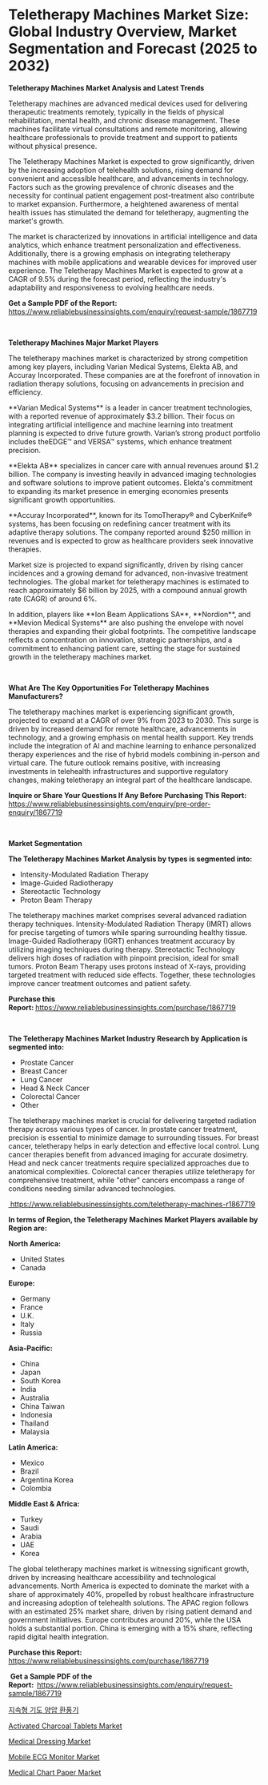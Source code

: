 <p><h1>Teletherapy Machines Market Size: Global Industry Overview, Market Segmentation and Forecast (2025 to 2032)</h1></p><p><strong>Teletherapy Machines Market Analysis and Latest Trends</strong></p>
<p><p>Teletherapy machines are advanced medical devices used for delivering therapeutic treatments remotely, typically in the fields of physical rehabilitation, mental health, and chronic disease management. These machines facilitate virtual consultations and remote monitoring, allowing healthcare professionals to provide treatment and support to patients without physical presence.</p><p>The Teletherapy Machines Market is expected to grow significantly, driven by the increasing adoption of telehealth solutions, rising demand for convenient and accessible healthcare, and advancements in technology. Factors such as the growing prevalence of chronic diseases and the necessity for continual patient engagement post-treatment also contribute to market expansion. Furthermore, a heightened awareness of mental health issues has stimulated the demand for teletherapy, augmenting the market's growth.</p><p>The market is characterized by innovations in artificial intelligence and data analytics, which enhance treatment personalization and effectiveness. Additionally, there is a growing emphasis on integrating teletherapy machines with mobile applications and wearable devices for improved user experience. The Teletherapy Machines Market is expected to grow at a CAGR of 9.5% during the forecast period, reflecting the industry's adaptability and responsiveness to evolving healthcare needs.</p></p>
<p><strong>Get a Sample PDF of the Report:&nbsp;</strong> <a href="https://www.reliablebusinessinsights.com/enquiry/request-sample/1867719?utm_campaign=97&utm_medium=2&utm_source=Github&utm_content=ia&utm_term=04032025&utm_id=teletherapy-machines">https://www.reliablebusinessinsights.com/enquiry/request-sample/1867719</a></p>
<p>&nbsp;</p>
<p><strong>Teletherapy Machines Major Market Players</strong></p>
<p><p>The teletherapy machines market is characterized by strong competition among key players, including Varian Medical Systems, Elekta AB, and Accuray Incorporated. These companies are at the forefront of innovation in radiation therapy solutions, focusing on advancements in precision and efficiency.</p><p>**Varian Medical Systems** is a leader in cancer treatment technologies, with a reported revenue of approximately $3.2 billion. Their focus on integrating artificial intelligence and machine learning into treatment planning is expected to drive future growth. Varian’s strong product portfolio includes theEDGE™ and VERSA™ systems, which enhance treatment precision.</p><p>**Elekta AB** specializes in cancer care with annual revenues around $1.2 billion. The company is investing heavily in advanced imaging technologies and software solutions to improve patient outcomes. Elekta's commitment to expanding its market presence in emerging economies presents significant growth opportunities.</p><p>**Accuray Incorporated**, known for its TomoTherapy® and CyberKnife® systems, has been focusing on redefining cancer treatment with its adaptive therapy solutions. The company reported around $250 million in revenues and is expected to grow as healthcare providers seek innovative therapies.</p><p>Market size is projected to expand significantly, driven by rising cancer incidences and a growing demand for advanced, non-invasive treatment technologies. The global market for teletherapy machines is estimated to reach approximately $6 billion by 2025, with a compound annual growth rate (CAGR) of around 6%.</p><p>In addition, players like **Ion Beam Applications SA**, **Nordion**, and **Mevion Medical Systems** are also pushing the envelope with novel therapies and expanding their global footprints. The competitive landscape reflects a concentration on innovation, strategic partnerships, and a commitment to enhancing patient care, setting the stage for sustained growth in the teletherapy machines market.</p></p>
<p>&nbsp;</p>
<p><strong>What Are The Key Opportunities For Teletherapy Machines Manufacturers?</strong></p>
<p><p>The teletherapy machines market is experiencing significant growth, projected to expand at a CAGR of over 9% from 2023 to 2030. This surge is driven by increased demand for remote healthcare, advancements in technology, and a growing emphasis on mental health support. Key trends include the integration of AI and machine learning to enhance personalized therapy experiences and the rise of hybrid models combining in-person and virtual care. The future outlook remains positive, with increasing investments in telehealth infrastructures and supportive regulatory changes, making teletherapy an integral part of the healthcare landscape.</p></p>
<p><strong>Inquire or Share Your Questions If Any Before Purchasing This Report:</strong> <a href="https://www.reliablebusinessinsights.com/enquiry/pre-order-enquiry/1867719?utm_campaign=97&utm_medium=2&utm_source=Github&utm_content=ia&utm_term=04032025&utm_id=teletherapy-machines">https://www.reliablebusinessinsights.com/enquiry/pre-order-enquiry/1867719</a></p>
<p>&nbsp;</p>
<p><strong>Market Segmentation</strong></p>
<p><strong>The Teletherapy Machines Market Analysis by types is segmented into:</strong></p>
<p><ul><li>Intensity-Modulated Radiation Therapy</li><li>Image-Guided Radiotherapy</li><li>Stereotactic Technology</li><li>Proton Beam Therapy</li></ul></p>
<p><p>The teletherapy machines market comprises several advanced radiation therapy techniques. Intensity-Modulated Radiation Therapy (IMRT) allows for precise targeting of tumors while sparing surrounding healthy tissue. Image-Guided Radiotherapy (IGRT) enhances treatment accuracy by utilizing imaging techniques during therapy. Stereotactic Technology delivers high doses of radiation with pinpoint precision, ideal for small tumors. Proton Beam Therapy uses protons instead of X-rays, providing targeted treatment with reduced side effects. Together, these technologies improve cancer treatment outcomes and patient safety.</p></p>
<p><strong>Purchase this Report:&nbsp;</strong><a href="https://www.reliablebusinessinsights.com/purchase/1867719?utm_campaign=97&utm_medium=2&utm_source=Github&utm_content=ia&utm_term=04032025&utm_id=teletherapy-machines">https://www.reliablebusinessinsights.com/purchase/1867719</a></p>
<p>&nbsp;</p>
<p><strong>The Teletherapy Machines Market Industry Research by Application is segmented into:</strong></p>
<p><ul><li>Prostate Cancer</li><li>Breast Cancer</li><li>Lung Cancer</li><li>Head & Neck Cancer</li><li>Colorectal Cancer</li><li>Other</li></ul></p>
<p><p>The teletherapy machines market is crucial for delivering targeted radiation therapy across various types of cancer. In prostate cancer treatment, precision is essential to minimize damage to surrounding tissues. For breast cancer, teletherapy helps in early detection and effective local control. Lung cancer therapies benefit from advanced imaging for accurate dosimetry. Head and neck cancer treatments require specialized approaches due to anatomical complexities. Colorectal cancer therapies utilize teletherapy for comprehensive treatment, while "other" cancers encompass a range of conditions needing similar advanced technologies.</p></p>
<p><a href="https://www.reliablebusinessinsights.com/teletherapy-machines-r1867719?utm_campaign=97&utm_medium=2&utm_source=Github&utm_content=ia&utm_term=04032025&utm_id=teletherapy-machines">&nbsp;https://www.reliablebusinessinsights.com/teletherapy-machines-r1867719</a></p>
<p><strong>In terms of Region, the Teletherapy Machines Market Players available by Region are:</strong></p>
<p>
    <p> <strong> North America: </strong>
        <ul>
            <li>United States</li>
            <li>Canada</li>
        </ul>
        </p> 
    <p> <strong> Europe: </strong>
        <ul>
            <li>Germany</li>
            <li>France</li>
            <li>U.K.</li>
            <li>Italy</li>
            <li>Russia</li>
        </ul>
        </p> 
    <p> <strong> Asia-Pacific: </strong>
        <ul>
            <li>China</li>
            <li>Japan</li>
            <li>South Korea</li>
            <li>India</li>
            <li>Australia</li>
            <li>China Taiwan</li>
            <li>Indonesia</li>
            <li>Thailand</li>
            <li>Malaysia</li>
        </ul>
        </p> 
    <p> <strong> Latin America: </strong>
        <ul>
            <li>Mexico</li>
            <li>Brazil</li>
            <li>Argentina Korea</li>
            <li>Colombia</li>
        </ul>
        </p> 
    <p> <strong> Middle East & Africa: </strong>
        <ul>
            <li>Turkey</li>
            <li>Saudi</li>
            <li>Arabia</li>
            <li>UAE</li>
            <li>Korea</li>
        </ul>
    </p>
    </p>
<p><p>The global teletherapy machines market is witnessing significant growth, driven by increasing healthcare accessibility and technological advancements. North America is expected to dominate the market with a share of approximately 40%, propelled by robust healthcare infrastructure and increasing adoption of telehealth solutions. The APAC region follows with an estimated 25% market share, driven by rising patient demand and government initiatives. Europe contributes around 20%, while the USA holds a substantial portion. China is emerging with a 15% share, reflecting rapid digital health integration.</p></p>
<p><strong>Purchase this Report: </strong><a href="https://www.reliablebusinessinsights.com/purchase/1867719?utm_campaign=97&utm_medium=2&utm_source=Github&utm_content=ia&utm_term=04032025&utm_id=teletherapy-machines">https://www.reliablebusinessinsights.com/purchase/1867719</a></p>
<p>&nbsp;<strong>Get a Sample PDF of the Report:&nbsp;&nbsp;</strong><a href="https://www.reliablebusinessinsights.com/enquiry/request-sample/1867719?utm_campaign=97&utm_medium=2&utm_source=Github&utm_content=ia&utm_term=04032025&utm_id=teletherapy-machines">https://www.reliablebusinessinsights.com/enquiry/request-sample/1867719</a></p>
<p><strong></strong></p>
<p><p><a href="https://github.com/sougarounis/Market-Research-Report-List-7/blob/main/186461541412.md?utm_campaign=97&utm_medium=2&utm_source=Github&utm_content=ia&utm_term=04032025&utm_id=teletherapy-machines">지속형 기도 양압 환풍기</a></p><p><a href="https://github.com/gripeluigstt/Market-Research-Report-List-1/blob/main/activated-charcoal-tablets-market.md?utm_campaign=97&utm_medium=2&utm_source=Github&utm_content=ia&utm_term=04032025&utm_id=teletherapy-machines">Activated Charcoal Tablets Market</a></p><p><a href="https://github.com/noldusisyaka/Market-Research-Report-List-1/blob/main/medical-dressing-market.md?utm_campaign=97&utm_medium=2&utm_source=Github&utm_content=ia&utm_term=04032025&utm_id=teletherapy-machines">Medical Dressing Market</a></p><p><a href="https://github.com/muoioconzej8/Market-Research-Report-List-1/blob/main/mobile-ecg-monitor-market.md?utm_campaign=97&utm_medium=2&utm_source=Github&utm_content=ia&utm_term=04032025&utm_id=teletherapy-machines">Mobile ECG Monitor Market</a></p><p><a href="https://github.com/rvadencho/Market-Research-Report-List-1/blob/main/medical-chart-paper-market.md?utm_campaign=97&utm_medium=2&utm_source=Github&utm_content=ia&utm_term=04032025&utm_id=teletherapy-machines">Medical Chart Paper Market</a></p></p>